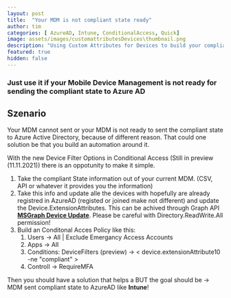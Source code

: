 ```yaml
---
layout: post
title:  "Your MDM is not compliant state ready"
author: tim
categories: [ AzureAD, Intune, ConditionalAccess, Quick]
image: assets/images/customattributesDevices\thumbnail.png
description: "Using Custom Attributes for Devices to build your compliant State if your MDM is not ready"
featured: true
hidden: false
---
```


### Just use it if your Mobile Device Management is not ready for sending the compliant state to Azure AD

## Szenario

Your MDM cannot sent or your MDM is not ready to sent the compliant state to Azure Active Directory, because of different reason.
That could one solution be that you build an automation around it.

With the new Device Filter Options in Conditional Access (Still in preview (11.11.2021)) there is an oppotunity to make it simple.

1. Take the compliant State information out of your current MDM. (CSV, API or whatever it provides you the information)
2. Take this info and update alle the devices with hopefully are already registred in AzureAD (registed or joined make not different) and update the Device.ExtensionAttributes. This can be achived through Graph API [**MSGraph Device Update**](https://docs.microsoft.com/en-us/graph/api/device-update?view=graph-rest-1.0&tabs=http#example-2--write-extensionattributes-on-a-device). Please be careful with Directory.ReadWrite.All permission!
3. Build an Conditonal Acces Policy like this:
   1. Users -> All | Exclude Emergancy Access Accounts
   2. Apps -> All
   3. Conditions: DeviceFilters (preview) -> < device.extensionAttribute10 -ne "compliant" >
   4. Controll -> RequireMFA

Then you should have a solution that helps a BUT the goal should be -> MDM sent compliant state to AzureAD like **Intune**!
